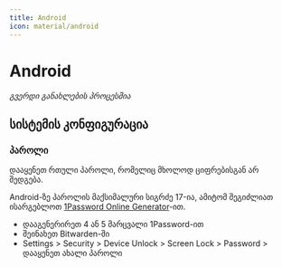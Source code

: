 ```yaml
---
title: Android
icon: material/android
---
```


# Android

_გვერდი განახლების პროცესშია_

## სისტემის კონფიგურაცია

### პაროლი

დააყენეთ რთული პაროლი, რომელიც მხოლოდ ციფრებისგან არ შედგება.

Android-ზე პაროლის მაქსიმალური სიგრძე 17-ია, ამიტომ შეგიძლიათ ისარგებლოთ [1Password Online Generator](https://1password.com/password-generator/)-ით.

- დააგენერირეთ 4 ან 5 მარცვალი 1Password-ით
- შეინახეთ Bitwarden-ში
- Settings > Security > Device Unlock > Screen Lock > Password > დააყენეთ ახალი პაროლი

